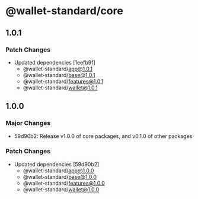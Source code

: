 # @wallet-standard/core

## 1.0.1

### Patch Changes

-   Updated dependencies [1eefb9f]
    -   @wallet-standard/app@1.0.1
    -   @wallet-standard/base@1.0.1
    -   @wallet-standard/features@1.0.1
    -   @wallet-standard/wallet@1.0.1

## 1.0.0

### Major Changes

-   59d90b2: Release v1.0.0 of core packages, and v0.1.0 of other packages

### Patch Changes

-   Updated dependencies [59d90b2]
    -   @wallet-standard/app@1.0.0
    -   @wallet-standard/base@1.0.0
    -   @wallet-standard/features@1.0.0
    -   @wallet-standard/wallet@1.0.0
